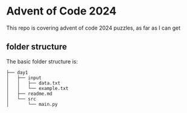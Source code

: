 # Advent of Code 2024
This repo is covering advent of code 2024 puzzles, as far as I can get

## folder structure
The basic folder structure is:
```
├── day1
│   ├── input
│   │   ├── data.txt
│   │   └── example.txt
│   ├── readme.md
│   └── src
│       └── main.py
```
